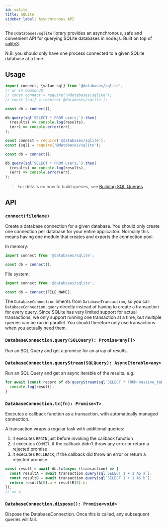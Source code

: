 ```yaml
---
id: sqlite
title: SQLite
sidebar_label: Asynchronous API
---
```


The `@databases/sqlite` library provides an asynchronous, safe and convenient
API for querying SQLite databases in node.js. Built on top of
[sqlite3](https://www.npmjs.com/package/sqlite3).

N.B. you should only have one process connected to a given SQLite database at a time.

## Usage

```typescript
import connect, {value sql} from '@databases/sqlite';
// or in CommonJS:
// const connect = require('@databases/sqlite');
// const {sql} = require('@databases/sqlite');

const db = connect();

db.query(sql`SELECT * FROM users;`).then(
  (results) => console.log(results),
  (err) => console.error(err),
);
```

```javascript
const connect = require('@databases/sqlite');
const {sql} = require('@databases/sqlite');

const db = connect();

db.query(sql`SELECT * FROM users;`).then(
  (results) => console.log(results),
  (err) => console.error(err),
);
```

> For details on how to build queries, see [Building SQL Queries](sql.md)

## API

### `connect(fileName)`

Create a database connection for a given database. You should only create one connection per database for your entire applicaiton. Normally this means having one module that creates and exports the connection pool.

In memory:

```ts
import connect from '@databases/sqlite';

const db = connect();
```

File system:

```ts
import connect from '@databases/sqlite';

const db = connect(FILE_NAME);
```

The `DatabaseConnection` inherits from `DatabaseTransaction`, so you call `DatabaseConnection.query` directly instead of having to create a transaction for every query. Since SQLite has very limited support for actual transactions, we only support running one transaction at a time, but multiple queries can be run in parallel. You should therefore only use transactions when you actually need them.

### `DatabaseConnection.query(SQLQuery): Promise<any[]>`

Run an SQL Query and get a promise for an array of results.

### `DatabaseConnection.queryStream(SQLQuery): AsyncIterable<any>`

Run an SQL Query and get an async iterable of the results. e.g.

```js
for await (const record of db.queryStream(sql`SELECT * FROM massive_table`)) {
  console.log(result);
}
```

### `DatabaseConnection.tx(fn): Promise<T>`

Executes a callback function as a transaction, with automatically managed connection.

A transaction wraps a regular task with additional queries:

1. it executes `BEGIN` just before invoking the callback function
2. it executes `COMMIT`, if the callback didn't throw any error or return a rejected promise
3. it executes `ROLLBACK`, if the callback did throw an error or return a rejected promise

```ts
const result = await db.tx(async (transaction) => {
  const resultA = await transaction.query(sql`SELECT 1 + 1 AS a`);
  const resultB = await transaction.query(sql`SELECT 1 + 1 AS b`);
  return resultA[0].a + resultB[0].b;
});
// => 4
```

### `DatabaseConnection.dispose(): Promise<void>`

Dispose the DatabaseConnection. Once this is called, any subsequent queries will fail.
